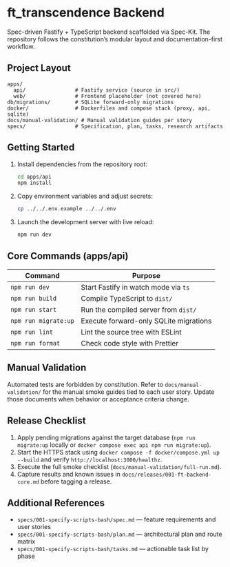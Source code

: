 # ft_transcendence Backend

Spec-driven Fastify + TypeScript backend scaffolded via Spec-Kit. The repository follows the constitution’s modular layout and documentation-first workflow.

## Project Layout

```
apps/
  api/                # Fastify service (source in src/)
  web/                # Frontend placeholder (not covered here)
db/migrations/        # SQLite forward-only migrations
docker/               # Dockerfiles and compose stack (proxy, api, sqlite)
docs/manual-validation/ # Manual validation guides per story
specs/                # Specification, plan, tasks, research artifacts
```

## Getting Started

1. Install dependencies from the repository root:
	```sh
	cd apps/api
	npm install
	```
2. Copy environment variables and adjust secrets:
	```sh
	cp ../../.env.example ../../.env
	```
3. Launch the development server with live reload:
	```sh
	npm run dev
	```

## Core Commands (apps/api)

| Command | Purpose |
|---------|---------|
| `npm run dev` | Start Fastify in watch mode via `ts` |
| `npm run build` | Compile TypeScript to `dist/` |
| `npm run start` | Run the compiled server from `dist/` |
| `npm run migrate:up` | Execute forward-only SQLite migrations |
| `npm run lint` | Lint the source tree with ESLint |
| `npm run format` | Check code style with Prettier |

## Manual Validation

Automated tests are forbidden by constitution. Refer to `docs/manual-validation/` for the manual smoke guides tied to each user story. Update those documents when behavior or acceptance criteria change.

## Release Checklist

1. Apply pending migrations against the target database (`npm run migrate:up` locally or `docker compose exec api npm run migrate:up`).
2. Start the HTTPS stack using `docker compose -f docker/compose.yml up --build` and verify `http://localhost:3000/healthz`.
3. Execute the full smoke checklist (`docs/manual-validation/full-run.md`).
4. Capture results and known issues in `docs/releases/001-ft-backend-core.md` before tagging a release.

## Additional References

- `specs/001-specify-scripts-bash/spec.md` — feature requirements and user stories
- `specs/001-specify-scripts-bash/plan.md` — architectural plan and route matrix
- `specs/001-specify-scripts-bash/tasks.md` — actionable task list by phase

